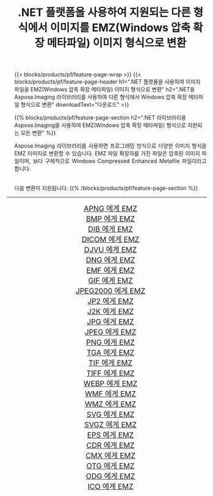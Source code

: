 ﻿---
title: .NET 플랫폼을 사용하여 지원되는 다른 형식에서 이미지를 EMZ(Windows 압축 확장 메타파일) 이미지 형식으로 변환 
weight: 3920
url: /ko/net/conversion/to/emz/ 
lang: ko
langdirlevel: 2
locales: zh-hans,ja,it,ru,de,es,fr,nl,id,lt,pl,pt,vi,tr,ko,zh-hant,ar,hi,th,sv,cs,uk,he
description: .NET 라이브러리용 Aspose.Imaging을 사용하면 지원되는 다른 이미지 형식에서 EMZ(Windows 압축 확장 메타파일)로 쉽게 변환할 수 있습니다.
---

{{< blocks/products/pf/feature-page-wrap >}}
{{< blocks/products/pf/feature-page-header h1=".NET 플랫폼을 사용하여 이미지 파일을 EMZ(Windows 압축 확장 메타파일) 이미지 형식으로 변환" h2=".NET용 Aspose.Imaging 라이브러리를 사용하여 다른 형식에서 Windows 압축 확장 메타파일 형식으로 변환" downloadText="다운로드" >}}


{{% blocks/products/pf/feature-page-section  h2=".NET 라이브러리용 Aspose.Imaging을 사용하여 EMZ(Windows 압축 확장 메타파일) 형식으로 지원되는 모든 변환" %}}
<p align=justify>Aspose.Imaging 라이브러리를 사용하면 프로그래밍 방식으로 다양한 이미지 형식을 EMZ 이미지로 변환할 수 있습니다. EMZ 파일 확장자를 가진 파일은 압축된 이미지 파일이며, 보다 구체적으로 Windows Compressed Enhanced Metafile 파일이라고 합니다.</p>
<br/>
다음 변환이 지원됩니다.
{{% /blocks/products/pf/feature-page-section %}}
<div class="container-fluid productfamilypage bg-gray">
    <div class="convertypes bg-gray agp-content section">
        <div class="container">
		<hr style="margin-left:-20px;"/>
		<div class="row other-converters" style="gap: 10px;font-size: 19px;text-align:center;">
		    <div class='col-md-2 other-converter remove-lp remove-rp'><a href="/imaging/ko/net/conversion/apng-to-emz/" style="padding:15px;">APNG 에게 EMZ</a></div>
<div class='col-md-2 other-converter remove-lp remove-rp'><a href="/imaging/ko/net/conversion/bmp-to-emz/" style="padding:15px;">BMP 에게 EMZ</a></div>
<div class='col-md-2 other-converter remove-lp remove-rp'><a href="/imaging/ko/net/conversion/dib-to-emz/" style="padding:15px;">DIB 에게 EMZ</a></div>
<div class='col-md-2 other-converter remove-lp remove-rp'><a href="/imaging/ko/net/conversion/dicom-to-emz/" style="padding:15px;">DICOM 에게 EMZ</a></div>
<div class='col-md-2 other-converter remove-lp remove-rp'><a href="/imaging/ko/net/conversion/djvu-to-emz/" style="padding:15px;">DJVU 에게 EMZ</a></div>
<div class='col-md-2 other-converter remove-lp remove-rp'><a href="/imaging/ko/net/conversion/dng-to-emz/" style="padding:15px;">DNG 에게 EMZ</a></div>
<div class='col-md-2 other-converter remove-lp remove-rp'><a href="/imaging/ko/net/conversion/emf-to-emz/" style="padding:15px;">EMF 에게 EMZ</a></div>
<div class='col-md-2 other-converter remove-lp remove-rp'><a href="/imaging/ko/net/conversion/gif-to-emz/" style="padding:15px;">GIF 에게 EMZ</a></div>
<div class='col-md-2 other-converter remove-lp remove-rp'><a href="/imaging/ko/net/conversion/jpeg2000-to-emz/" style="padding:15px;">JPEG2000 에게 EMZ</a></div>
<div class='col-md-2 other-converter remove-lp remove-rp'><a href="/imaging/ko/net/conversion/jp2-to-emz/" style="padding:15px;">JP2 에게 EMZ</a></div>
<div class='col-md-2 other-converter remove-lp remove-rp'><a href="/imaging/ko/net/conversion/j2k-to-emz/" style="padding:15px;">J2K 에게 EMZ</a></div>
<div class='col-md-2 other-converter remove-lp remove-rp'><a href="/imaging/ko/net/conversion/jpg-to-emz/" style="padding:15px;">JPG 에게 EMZ</a></div>
<div class='col-md-2 other-converter remove-lp remove-rp'><a href="/imaging/ko/net/conversion/jpeg-to-emz/" style="padding:15px;">JPEG 에게 EMZ</a></div>
<div class='col-md-2 other-converter remove-lp remove-rp'><a href="/imaging/ko/net/conversion/png-to-emz/" style="padding:15px;">PNG 에게 EMZ</a></div>
<div class='col-md-2 other-converter remove-lp remove-rp'><a href="/imaging/ko/net/conversion/tga-to-emz/" style="padding:15px;">TGA 에게 EMZ</a></div>
<div class='col-md-2 other-converter remove-lp remove-rp'><a href="/imaging/ko/net/conversion/tif-to-emz/" style="padding:15px;">TIF 에게 EMZ</a></div>
<div class='col-md-2 other-converter remove-lp remove-rp'><a href="/imaging/ko/net/conversion/tiff-to-emz/" style="padding:15px;">TIFF 에게 EMZ</a></div>
<div class='col-md-2 other-converter remove-lp remove-rp'><a href="/imaging/ko/net/conversion/webp-to-emz/" style="padding:15px;">WEBP 에게 EMZ</a></div>
<div class='col-md-2 other-converter remove-lp remove-rp'><a href="/imaging/ko/net/conversion/wmf-to-emz/" style="padding:15px;">WMF 에게 EMZ</a></div>
<div class='col-md-2 other-converter remove-lp remove-rp'><a href="/imaging/ko/net/conversion/wmz-to-emz/" style="padding:15px;">WMZ 에게 EMZ</a></div>
<div class='col-md-2 other-converter remove-lp remove-rp'><a href="/imaging/ko/net/conversion/svg-to-emz/" style="padding:15px;">SVG 에게 EMZ</a></div>
<div class='col-md-2 other-converter remove-lp remove-rp'><a href="/imaging/ko/net/conversion/svgz-to-emz/" style="padding:15px;">SVGZ 에게 EMZ</a></div>
<div class='col-md-2 other-converter remove-lp remove-rp'><a href="/imaging/ko/net/conversion/eps-to-emz/" style="padding:15px;">EPS 에게 EMZ</a></div>
<div class='col-md-2 other-converter remove-lp remove-rp'><a href="/imaging/ko/net/conversion/cdr-to-emz/" style="padding:15px;">CDR 에게 EMZ</a></div>
<div class='col-md-2 other-converter remove-lp remove-rp'><a href="/imaging/ko/net/conversion/cmx-to-emz/" style="padding:15px;">CMX 에게 EMZ</a></div>
<div class='col-md-2 other-converter remove-lp remove-rp'><a href="/imaging/ko/net/conversion/otg-to-emz/" style="padding:15px;">OTG 에게 EMZ</a></div>
<div class='col-md-2 other-converter remove-lp remove-rp'><a href="/imaging/ko/net/conversion/odg-to-emz/" style="padding:15px;">ODG 에게 EMZ</a></div>
<div class='col-md-2 other-converter remove-lp remove-rp'><a href="/imaging/ko/net/conversion/ico-to-emz/" style="padding:15px;">ICO 에게 EMZ</a></div>
                </div>
        </div>
    </div>
</div>
<br/>

